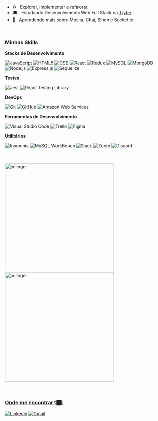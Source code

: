 - :recycle: &nbsp; Explorar, implementar e refatorar.
- 🎓 &nbsp; Estudando Desenvolvimento Web Full Stack na <a href="https://www.betrybe.com/formacao-desenvolvimento-web">Trybe</a>.
- :thinking: &nbsp; Aprendendo mais sobre Mocha, Chai, Sinon e Socket.io.

<br/>

<h3> Minhas Skills </h3>

**Stacks de Desenvolvimento**

  ![JavaScript](https://img.shields.io/badge/-JavaScript-333333?style=flat&logo=javascript)
  ![HTML5](https://img.shields.io/badge/-HTML5-333333?style=flat&logo=HTML5)
  ![CSS](https://img.shields.io/badge/-CSS-333333?style=flat&logo=CSS3&logoColor=1572B6)
  ![React](https://img.shields.io/badge/-React-333333?style=flat&logo=react)
  ![Redux](https://img.shields.io/badge/-Redux-333333?style=flat&logo=redux)
  ![MySQL](https://img.shields.io/badge/-MySQL-333333?style=flat&logo=mysql)
  ![MongoDB](https://img.shields.io/badge/-MongoDB-333333?style=flat&logo=mongodb)
  ![Node.js](https://img.shields.io/badge/-Node.js-333333?style=flat&logo=node.js)
  ![Express.js](https://img.shields.io/badge/-Express.js-333333?style=flat&logo=express)
  ![Sequelize](https://img.shields.io/badge/-Sequelize-333333?style=flat&logo=sequelize)
  
**Testes**

  ![Jest](https://img.shields.io/badge/-Jest-333333?style=flat&logo=jest)
  ![React Testing Library](https://img.shields.io/badge/-RTL-333333?style=flat&logo=rtl)
  
**DevOps**

  ![Git](https://img.shields.io/badge/-Git-333333?style=flat&logo=git)
  ![GitHub](https://img.shields.io/badge/-GitHub-333333?style=flat&logo=github)
  ![Amazon Web Services](https://img.shields.io/badge/-AWS-333333?style=flat&logo=aws)
  <!-- ![Docker](https://img.shields.io/badge/-Docker-333333?style=flat&logo=docker) -->

**Ferramentas de Desenvolvimento**

  ![Visual Studio Code](https://img.shields.io/badge/-Visual%20Studio%20Code-333333?style=flat&logo=visual-studio-code&logoColor=007ACC)
  ![Trello](https://img.shields.io/badge/-Trello-333333?style=flat&logo=trello&logoColor=007ACC)
  ![Figma](https://img.shields.io/badge/-Figma-333333?style=flat&logo=figma&logoColor=007ACC)
  
**Utilitários**

 ![Insomnia](https://img.shields.io/badge/-Insomnia-333333?style=flat&logo=insomnia)
 ![MySQL WorkBench](https://img.shields.io/badge/-MySQL%20Workbench-333333?style=flat&logo=mysql-workbench)
 ![Slack](https://img.shields.io/badge/-Slack-333333?style=flat&logo=slack)
 ![Zoom](https://img.shields.io/badge/-Zoom-333333?style=flat&logo=zoom)
 ![Discord](https://img.shields.io/badge/-Discord-333333?style=flat&logo=discord)

<br/>
<br/>

<div>
  <a href="https://github.com/jmlinger">
  <img align="center" width="350px" src="https://github-readme-stats.vercel.app/api?username=jmlinger&count_private=true&show_icons=true&theme=graywhite&icon_color=268bd2&title_color=268bd2" alt="jmlinger"/>
  <img align="center" width="350px" src="https://github-readme-stats.vercel.app/api/top-langs/?username=jmlinger&layout=compact&theme=graywhite&title_color=268bd2" alt="jmlinger" />
</div>

<br/>
<br/>

<h3> Onde me encontrar 👇🏾: </h3> 

[![Linkedin](https://img.shields.io/badge/-Linkedin-blue?style=flat-square&logo=Linkedin&logoColor=white&link=https://www.linkedin.com/in/johann-munzlinger/)](https://www.linkedin.com/in/johann-munzlinger/)
[![Gmail](https://img.shields.io/badge/-Gmail-006bed?style=flat-square&logo=Gmail&logoColor=white&link=mailto:jmlinger10@gmail.com)](mailto:jmlinger10@gmail.com)
